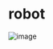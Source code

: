 # robot

![image](https://user-images.githubusercontent.com/99747059/218945219-53baebf0-96d8-4c6f-963c-5c3bc8689531.png)
